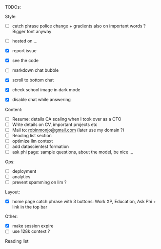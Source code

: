 TODOs:

Style:
- [ ] catch phrase police change + gradients also on important words ? Bigger font anyway
- [ ] hosted on ...
- [x] report issue
- [x] see the code
- [ ] markdown chat bubble
- [x] scroll to bottom chat
- [x] check school image in dark mode
- [x] disable chat while answering


Content:
- [ ] Resume: details CA scaling when I took over as a CTO
- [ ] Write details on CV, important projects etc
- [ ] Mail to: robinmonjo@gmail.com (later use my domain ?)
- [ ] Reading list section
- [ ] optimize llm context
- [ ] add datascientest formation
- [ ] ask phi page: sample questions, about the model, be nice ...

Ops:
- [ ] deployment
- [ ] analytics
- [ ] prevent spamming on llm ?

Layout:
- [x] home page catch phrase with 3 buttons: Work XP, Education, Ask Phi + link in the top bar

Other:
- [x] make session expire
- [ ] use 128k context ?

Reading list